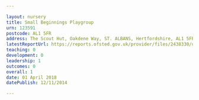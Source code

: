 ```yaml
---

layout: nursery
title: Small Beginnings Playgroup
urn: 123591
postcode: AL1 5FR
address: The Scout Hut, Oakdene Way, ST. ALBANS, Hertfordshire, AL1 5FR
latestReportUrl: https://reports.ofsted.gov.uk/provider/files/2438330/urn/123591.pdf
teaching: 0
development: 0
leadership: 1
outcomes: 0
overall: 1
date: 01 April 2018 
datePublish: 12/11/2014

---
```

